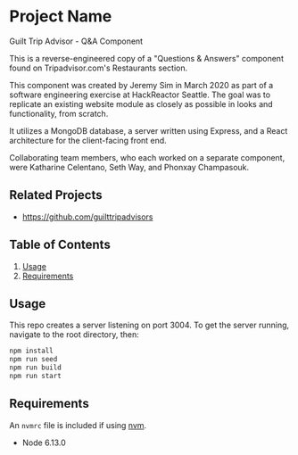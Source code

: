 # Project Name

Guilt Trip Advisor - Q&A Component

This is a reverse-engineered copy of a "Questions & Answers" component found on Tripadvisor.com's Restaurants section.

This component was created by Jeremy Sim in March 2020 as part of a software engineering exercise at HackReactor Seattle. The goal was to replicate an existing website module as closely as possible in looks and functionality, from scratch.

It utilizes a MongoDB database, a server written using Express, and a React architecture for the client-facing front end.

Collaborating team members, who each worked on a separate component, were Katharine Celentano, Seth Way, and Phonxay Champasouk.

## Related Projects

  - https://github.com/guilttripadvisors

## Table of Contents

1. [Usage](#Usage)
2. [Requirements](#requirements)

## Usage

This repo creates a server listening on port 3004. To get the server running, navigate to the root directory, then:

```sh
npm install
npm run seed
npm run build
npm run start
```

## Requirements

An `nvmrc` file is included if using [nvm](https://github.com/creationix/nvm).

- Node 6.13.0